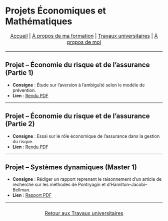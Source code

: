 # Projets Économiques et Mathématiques

<nav style="text-align:center; font-size:16px; margin-bottom:20px;">
  <a href="index.html">Accueil</a> |
  <a href="matieres.html">À propos de ma formation</a> |
  <a href="projets.html">Travaux universitaires</a> |
  <a href="cv.html">À propos de moi</a>
</nav>

---

## Projet – Économie du risque et de l’assurance (Partie 1)
- **Consigne** : Étude sur l’aversion à l’ambiguïté selon le modèle de prévention.
- **Lien** : [Rendu PDF](projets/HAMMOUCH_SihamAss.pdf)

---

## Projet – Économie du risque et de l’assurance (Partie 2)
- **Consigne** : Essai sur le rôle économique de l’assurance dans la gestion du risque.
- **Lien** : [Rendu PDF](projets/Essai_Economie_du_risque_et_de_l_assurance.pdf)

---
## Projet – Systèmes dynamiques (Master 1)
- **Consigne** : Rédiger un rapport reprenant le raisonnement d’un article de recherche sur les méthodes de Pontryagin et d’Hamilton–Jacobi–Bellman.
- **Lien** : [Rapport PDF](projets/Systeme_Dynamique.pdf)

---

<p style="text-align:center; font-size:16px; margin:24px 0;">
  <a href="projets.html"> Retour aux Travaux universitaires</a>
</p>
